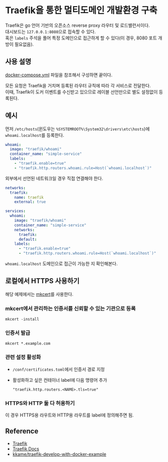 # Traefik을 통한 멀티도메인 개발환경 구축

Traefik은 go 언어 기반의 오픈소스 reverse proxy 라우터 및 로드밸런서이다.  
대시보드는 `127.0.0.1:8080`으로 접속할 수 있다.  
혹은 `labels` 주석을 풀어 특정 도메인으로 접근하게 할 수 있다(이 경우, 8080 포트 개방이 필요없음).

## 사용 설명

[docker-compose.yml](./docker-compose.yml) 파일을 참조해서 구성하면 끝이다.

모든 요청은 Traefik을 거치며 등록된 라우터 규칙에 따라 각 서비스로 전달한다.  
이때, Traefik이 도커 이벤트를 수신받고 있으므로 레이블 선언만으로 별도 설정없이 등록된다.

## 예시

먼저 `/etc/hosts`(윈도우는 `%SYSTEMROOT%\System32\drivers\etc\hosts`)에 `whoami.localhost`를 등록한다.

```yaml
whoami:
  image: "traefik/whoami"
  container_name: "simple-service"
  labels:
    - "traefik.enable=true"
    - "traefik.http.routers.whoami.rule=Host(`whoami.localhost`)"
```

외부에서 선언된 네트워크일 경우 직접 연결해야 한다.

```yaml
networks:
  traefik:
    name: traefik
    external: true

services:
  whoami:
    image: "traefik/whoami"
    container_name: "simple-service"
    networks:
      traefik:
      default:
    labels:
      - "traefik.enable=true"
      - "traefik.http.routers.whoami.rule=Host(`whoami.localhost`)"
```

`whoami.localhost` 도메인으로 접근이 가능한 지 확인해본다.

## 로컬에서 HTTPS 사용하기
해당 예제에서는 [mkcert](https://github.com/filosottile/mkcert)를 사용한다.

### mkcert에서 관리하는 인증서를 신뢰할 수 있는 기관으로 등록
```
mkcert -install
```

### 인증서 발급
```
mkcert *.example.com
```

### 관련 설정 활성화
- `/conf/certificates.toml`에서 인증서 경로 지정

- 활성화하고 싶은 컨테이너 label에 다음 명령어 추가
  ```
  "traefik.http.routers.<NAME>.tls=true"
  ```

### HTTPS와 HTTP 둘 다 허용하기
이 경우 HTTPS용 라우트와 HTTP용 라우트를 label에 정의해주면 됨.


## Reference
- [Traefik](https://traefik.io/)
- [Traefik Docs](https://doc.traefik.io/traefik/)
- [kkame/traefik-develop-with-docker-example](https://github.com/kkame/traefik-develop-with-docker-example)
